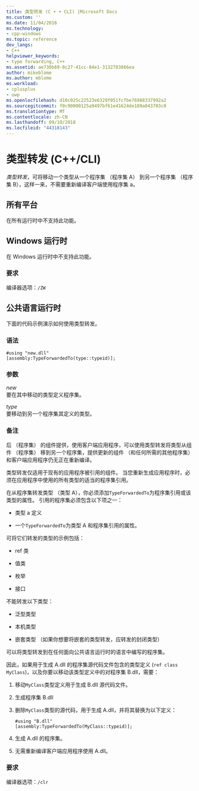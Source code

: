 ```yaml
---
title: 类型转发 (C + + CLI) |Microsoft Docs
ms.custom: ''
ms.date: 11/04/2016
ms.technology:
- cpp-windows
ms.topic: reference
dev_langs:
- C++
helpviewer_keywords:
- type forwarding, C++
ms.assetid: ae730b69-0c27-41cc-84e1-3132783866ea
author: mikeblome
ms.author: mblome
ms.workload:
- cplusplus
- uwp
ms.openlocfilehash: d10c025c22523e6329f051fcfbe76988337992a2
ms.sourcegitcommit: f0c90000125a9497bf61e41624de189a043703c0
ms.translationtype: MT
ms.contentlocale: zh-CN
ms.lasthandoff: 09/10/2018
ms.locfileid: "44318143"
---
```

# <a name="type-forwarding-ccli"></a>类型转发 (C++/CLI)

*类型转发*，可将移动一个类型从一个程序集 （程序集 A） 到另一个程序集 （程序集 B），这样一来，不需要重新编译客户端使用程序集 a。

## <a name="all-platforms"></a>所有平台

在所有运行时中不支持此功能。

## <a name="windows-runtime"></a>Windows 运行时

在 Windows 运行时中不支持此功能。

### <a name="requirements"></a>要求

编译器选项：`/ZW`

## <a name="common-language-runtime"></a>公共语言运行时

下面的代码示例演示如何使用类型转发。

### <a name="syntax"></a>语法

```
#using "new.dll"
[assembly:TypeForwardedTo(type::typeid)];
```

### <a name="parameters"></a>参数

*new*  
要在其中移动的类型定义程序集。

*type*  
要移动到另一个程序集其定义的类型。

### <a name="remarks"></a>备注

后 （程序集） 的组件提供，使用客户端应用程序，可以使用类型转发将类型从组件 （程序集） 移到另一个程序集，提供更新的组件 （和任何所需的其他程序集） 和客户端应用程序仍无正在重新编译。

类型转发仅适用于现有的应用程序被引用的组件。 当您重新生成应用程序时，必须在应用程序中使用的所有类型的适当的程序集引用。

在从程序集转发类型 （类型 A），你必须添加`TypeForwardedTo`为程序集引用或该类型的属性。 引用的程序集必须包含以下项之一：

- 类型 a 定义

- 一个`TypeForwardedTo`为类型 A 和程序集引用的属性。

可将它们转发的类型的示例包括：

- ref 类

- 值类

- 枚举

- 接口

不能转发以下类型：

- 泛型类型

- 本机类型

- 嵌套类型 （如果你想要将嵌套的类型转发，应转发的封闭类型）

可以将类型转发到在任何面向公共语言运行时的语言中编写的程序集。

因此，如果用于生成 A.dll 的程序集源代码文件包含的类型定义 (`ref class MyClass`)，以及你要以移动该类型定义中的对程序集 B.dll，需要：

1. 移动`MyClass`类型定义用于生成 B.dll 源代码文件。

2. 生成程序集 B.dll

3. 删除`MyClass`类型的源代码，用于生成 A.dll，并将其替换为以下定义：

    ```
    #using "B.dll"
    [assembly:TypeForwardedTo(MyClass::typeid)];
    ```

4. 生成 A.dll 的程序集。

5. 无需重新编译客户端应用程序使用 A.dll。

### <a name="requirements"></a>要求

编译器选项：`/clr`